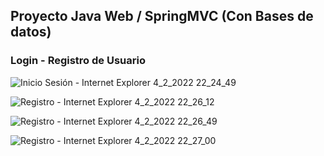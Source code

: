 
## Proyecto Java Web /  SpringMVC (Con Bases de datos)
### Login - Registro de Usuario

![Inicio Sesión - Internet Explorer 4_2_2022 22_24_49](https://user-images.githubusercontent.com/88462536/152623772-fa16f448-c6bf-4393-84b2-c630c94828c7.png)

![Registro - Internet Explorer 4_2_2022 22_26_12](https://user-images.githubusercontent.com/88462536/152623778-7d5a8ba3-8827-4a55-9319-9465baea7222.png)

![Registro - Internet Explorer 4_2_2022 22_26_49](https://user-images.githubusercontent.com/88462536/152623785-46cc1425-8663-416f-a8fc-77d626451986.png)

![Registro - Internet Explorer 4_2_2022 22_27_00](https://user-images.githubusercontent.com/88462536/152623791-d6b1f62b-d7ef-4d32-826b-f93d10886be3.png)
